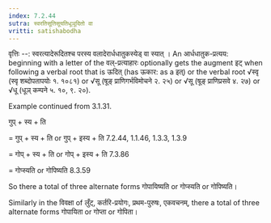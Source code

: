 ```yaml
---
index: 7.2.44
sutra: स्वरतिसूतिसूयतिधूञूदितो वा
vritti: satishabodha
---
```



वृत्तिः --: स्वरत्यादेरूदितश्च परस्य वलादेरार्धधातुकस्येड् वा स्यात् । An आर्धधातुक-प्रत्यय: beginning with a letter of the वल्-प्रत्याहारः optionally gets the augment इट् when following a verbal root that is ऊदित् (has ऊकार: as a इत्) or the verbal root √स्वृ (स्वृ शब्दोपतापयोः १. १०८१) or √सू (षूङ् प्राणिगर्भविमोचने २. २५) or √सू (षूङ् प्राणिप्रसवे ४. २७) or √धू (धूञ् कम्पने ५. १०, ९. २०).


Example continued from 3.1.31.


गुप् + स्य + ति 

= गुप् + स्य + ति or गुप् + इस्य + ति 7.2.44, 1.1.46, 1.3.3, 1.3.9 

= गोप् + स्य + ति or गोप् + इस्य + ति 7.3.86 

= गोप्स्यति or गोपिष्यति 8.3.59


So there a total of three alternate forms गोपायिष्यति or गोप्स्यति or गोपिष्यति।


Similarly in the विवक्षा of लुँट्, कर्तरि-प्रयोगः, प्रथम-पुरुषः, एकवचनम्, there a total of three alternate forms गोपायिता or गोप्ता or गोपिता।

